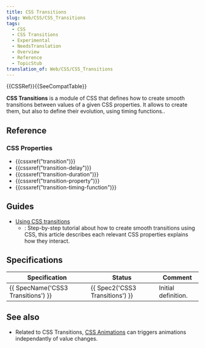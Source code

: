 ```yaml
---
title: CSS Transitions
slug: Web/CSS/CSS_Transitions
tags:
  - CSS
  - CSS Transitions
  - Experimental
  - NeedsTranslation
  - Overview
  - Reference
  - TopicStub
translation_of: Web/CSS/CSS_Transitions
---
```

{{CSSRef}}{{SeeCompatTable}}

**CSS Transitions** is a module of CSS that defines how to create smooth transitions between values of a given CSS properties. It allows to create them, but also to define their evolution, using timing functions..

## Reference

### CSS Properties

- {{cssxref("transition")}}
- {{cssxref("transition-delay")}}
- {{cssxref("transition-duration")}}
- {{cssxref("transition-property")}}
- {{cssxref("transition-timing-function")}}

## Guides

- [Using CSS transitions](/ru/docs/Web/Guide/CSS/Using_CSS_transitions)
  - : Step-by-step tutorial about how to create smooth transitions using CSS, this article describes each relevant CSS properties explains how they interact.

## Specifications

| Specification                                | Status                                   | Comment             |
| -------------------------------------------- | ---------------------------------------- | ------------------- |
| {{ SpecName('CSS3 Transitions') }} | {{ Spec2('CSS3 Transitions') }} | Initial definition. |

## See also

- Related to CSS Transitions, [CSS Animations](/ru/docs/Web/CSS/CSS_Animations) can triggers animations independantly of value changes.

